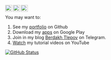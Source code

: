 [<img align="left" alt="yegor256 | Gmail" width="22px" src="https://cdn.simpleicons.org/gmail/black/white" />](mailto:theberdakh@gmail.com)
[<img align="left" alt="yegor256 | LinkedIn" width="22px" src="https://cdn.simpleicons.org/linkedin/black/white" />](https://www.linkedin.com/in/theberdakh)
[<img align="left" alt="yegor256 | Telegram" width="22px" src="https://cdn.simpleicons.org/telegram/black/white" />](https://t.me/theberdakh)
<br/>

You may want to:
1. See my [portfolio](https://github.com/theberdakh/portfolio) on Github
2. Download my [apps](https://play.google.com/store/apps/dev?id=5818131630948875246) on Google Play
3.  Join in my blog [Berdakh Tlepov](https://t.me/berdakh_tlepov) on Telegram.  
4. [Watch](https://www.youtube.com/c/theberdakh) my tutorial videos on YouTube

<a href="https://github.com/theberdakh"><img alt="GitHub Status" src="https://github-readme-stats.vercel.app/api?username=theberdakh&hide=contribs&show_icons=true&include_all_commits=true&count_private=true"/></a>
